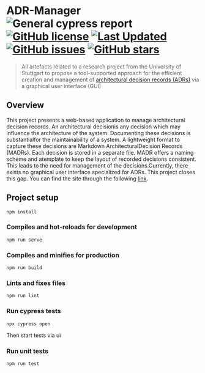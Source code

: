 # ADR-Manager ![General cypress report](https://github.com/koppor/adr-manager/workflows/General%20cypress%20report/badge.svg?branch=cypress-integration) [![GitHub license](https://img.shields.io/github/license/koppor/adr-manager)](https://github.com/koppor/adr-manager/blob/main/LICENSE) [![Last Updated](https://img.shields.io/github/last-commit/nccgroup/sobelow.svg)](https://github.com/koppor/adr-manager/commits/master) [![GitHub issues](https://img.shields.io/github/issues/koppor/adr-manager)](https://github.com/koppor/adr-manager/issues) [![GitHub stars](https://img.shields.io/github/stars/koppor/adr-manager)](https://github.com/koppor/adr-manager/stargazers)

> All artefacts related to a research project from the University of Stuttgart to propose a tool-supported approach for the efficient creation and management of [architectural decision records (ADRs)](https://adr.github.io) via a graphical user interface (GUI)


## Overview
This project presents a web-based application to manage architectural decision records. An architectural decisionis any decision which may influence the architecture of the system. Documenting these decisions is substantialfor the maintainability of a system. A lightweight format to capture these decisions are Markdown ArchitecturalDecision  Records  (MADRs).  Each  decision  is  stored  in  a  separate  file.  MADR  offers  a  naming  scheme  and  atemplate to keep the layout of recorded decisions consistent. This leads to the need for management of the decisions.Currently, there exists no graphical user interface specialized for ADRs. This project closes this gap.  You can find the site through the following [link](https://adr-manager.github.io/).

## Project setup
```
npm install
```

### Compiles and hot-reloads for development
```
npm run serve
```

### Compiles and minifies for production
```
npm run build
```

### Lints and fixes files
```
npm run lint
```

### Run cypress tests
```
npx cypress open
```
Then start tests via ui

### Run unit tests
```
npm run test
```


